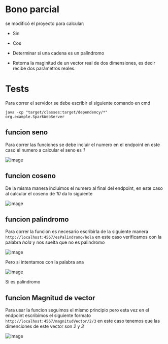 
# Bono parcial 

se modificó el proyecto para calcular:

- Sin

- Cos

- Determinar si una cadena es un palíndromo

- Retorna la maginitud de un vector real de dos dimensiones, es decir recibe dos parámetros reales.


# Tests

Para correr el servidor se debe escribir el siguiente comando en cmd 

```
java -cp "target/classes:target/dependency/*" org.example.SparkWebServer
```


## funcion seno

Para correr las funciones se debe incluir el numero en el endpoint en este caso el numero a calcular el seno es *1*

![image](https://github.com/DanielBuilesG/BonoParcial/assets/73034258/09d6decf-f71a-41e8-b498-0ee75b4bd6a4)


## funcion coseno 

De la misma manera incluimos el numero al final del endpoint, en este caso al calcular el coseno de *10* da lo siguiente



![image](https://github.com/DanielBuilesG/BonoParcial/assets/73034258/8103d91a-8140-4968-8d25-5a889727a2c6)


## funcion palindromo 

Para correr la funcion es necesario escribirla de la siguiente manera  ``` http://localhost:4567/esPalindromo/hola ``` en este caso verificamos con la palabra *hola* y nos suelta que no es palindromo

![image](https://github.com/DanielBuilesG/BonoParcial/assets/73034258/cd127a15-39de-45fb-adb1-d83316a9e770)


Pero si intentamos con la palabra ana


![image](https://github.com/DanielBuilesG/BonoParcial/assets/73034258/28b3050a-fe19-4d44-b893-02220be9e75e)


Si es palindromo 

## funcion Magnitud de vector

Para usar la funcion seguimos el mismo principio pero esta vez en el endpoint escribimos el siguiente formato ```http://localhost:4567/magnitudVector/2/3``` en este caso tenemos que las dimenciones de este vector son *2* y *3*

![image](https://github.com/DanielBuilesG/BonoParcial/assets/73034258/a479658a-dd5c-41e9-a3ae-bf91d7c7f453)




